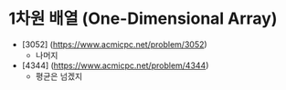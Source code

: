 1차원 배열 (One-Dimensional Array)
==========================================================================================
* [3052] (https://www.acmicpc.net/problem/3052)
  * 나머지
* [4344] (https://www.acmicpc.net/problem/4344)
  * 평균은 넘겠지